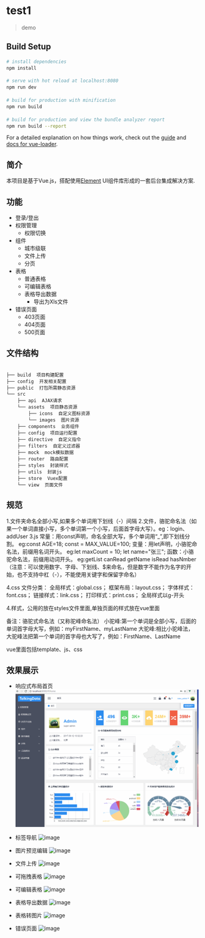 # test1

> demo

## Build Setup

``` bash
# install dependencies
npm install

# serve with hot reload at localhost:8080
npm run dev

# build for production with minification
npm run build

# build for production and view the bundle analyzer report
npm run build --report
```

For a detailed explanation on how things work, check out the [guide](http://vuejs-templates.github.io/webpack/) and [docs for vue-loader](http://vuejs.github.io/vue-loader).



## 简介
本项目是基于Vue.js，搭配使用[Element](https://github.com/ElemeFE/elemen) UI组件库形成的一套后台集成解决方案.

## 功能

- 登录/登出
- 权限管理
    - 权限切换
- 组件
    - 城市级联
    - 文件上传
    - 分页
- 表格
    - 普通表格
    - 可编辑表格
    - 表格导出数据
        - 导出为Xls文件
- 错误页面
    - 403页面
    - 404页面
    - 500页面


## 文件结构
```shell

├── build  项目构建配置
├── config  开发相关配置
├── public  打包所需静态资源
└── src
    ├── api  AJAX请求
    └── assets  项目静态资源
        ├── icons  自定义图标资源
        └── images  图片资源
    ├── components  业务组件
    ├── config  项目运行配置
    ├── directive  自定义指令
    ├── filters  自定义过滤器
    ├── mock  mock模拟数据
    ├── router  路由配置
    ├── styles  封装样式
    ├── utils  封装js
    ├── store  Vuex配置
    └── view  页面文件
```


## 规范

1.文件夹命名全部小写,如果多个单词用下划线（-）间隔
2.文件，骆驼命名法（如果一个单词直接小写，多个单词第一个小写，后面首字母大写）。eg：login、addUser
3.js
    常量：用const声明，命名全部大写，多个单词用“_”,即下划线分割。 eg:const AGE=18; const = MAX_VALUE=100;
    变量：用let声明，小骆驼命名法，前缀用名词开头。 eg:let maxCount = 10; let name="张三";
    函数：小骆驼命名法，前缀用动词开头。 eg:getList  canRead  getName  isRead  hasNmber
    （注意：可以使用数字、字母、下划线、$来命名，但是数字不能作为名字的开始，也不支持中杠（-），不能使用关键字和保留字命名）

4.css
    文件分类：
        全局样式：global.css；
        框架布局：layout.css；
        字体样式：font.css；
        链接样式：link.css；
        打印样式：print.css；
   全局样式以g-开头

    
4.样式，公用的放在styles文件里面,单独页面的样式放在vue里面

备注：骆驼式命名法（又称驼峰命名法）
     小驼峰:第一个单词是全部小写，后面的单词首字母大写，例如：myFirstName、myLastName
     大驼峰:相比小驼峰法，大驼峰法把第一个单词的首字母也大写了，例如：FirstName、LastName


vue里面包括template、js、css






## 效果展示
- 响应式布局首页
![image](https://github.com/iview/iview-admin/raw/dev/github-gif/home.gif)

- 标签导航
![image](https://github.com/iview/iview-admin/raw/dev/github-gif/page-tags.gif)

- 图片预览编辑
![image](https://github.com/iview/iview-admin/raw/dev/github-gif/image-editor.gif)

- 文件上传
![image](https://github.com/iview/iview-admin/raw/dev/github-gif/upload.gif)

- 可拖拽表格
![image](https://github.com/iview/iview-admin/raw/dev/github-gif/dragable-table.gif)

- 可编辑表格
![image](https://github.com/iview/iview-admin/raw/dev/github-gif/editable-table.gif)

- 表格导出数据
![image](https://github.com/iview/iview-admin/raw/dev/github-gif/exportable-table.gif)

- 表格转图片
![image](https://github.com/iview/iview-admin/raw/dev/github-gif/table2image.gif)

- 错误页面
![image](https://github.com/iview/iview-admin/raw/dev/github-gif/error-page.gif)

